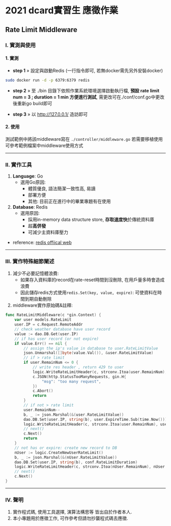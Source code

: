 # 2021 dcard實習生 應徵作業
## Rate Limit Middleware

### I. 實測與使用

#### 1. 實測
* **step 1** » 設定與啟動Redis (一行指令即可, 若無docker需先另外安裝docker)
```sh
sudo docker run -d -p 6379:6379 redis
```

* **step 2** » 至 ./bin 目錄下依照作業系統環境選擇啟動執行檔, 
**預設 rate limit num = 3 ; duration = 1 min 方便進行測試**, 需更改可在./conf/conf.go中更改後重新go build即可

* **step 3** » 以 http://127.0.0.1/ 造訪即可

#### 2. 使用
測試範例中將該middleware寫在 ```./controller/middleware.go```
若需要移植使用可參考範例檔案中middleware使用方式

---

### II. 實作工具
1. **Language**: Go
    * 選用Go原因:
        * 體質優良, 語法簡潔一致性高, 易讀
        * 部署方便
        * 其他: 目前正在進行中的畢業專題有在使用
2. **Database**: Redis
    * 選用原因:
        * 採用in-memory data structure store, **存取速度快**於傳統資料庫
        * 超**高併發**
        * 可減少主資料庫壓力
* reference: [redis offiical web](https://redis.io/)

---

### III. 實作特殊細節闡述
1. 減少不必要記憶體浪費: 
    * 如果存入資料庫的record在rate-reset時間到沒刪除, 在用戶量多時會造成浪費
    * 因此儲存redis方式使用```redis.Set(key, value, expire)```: 可使資料在時間到期自動刪除
2. middleware實作原始碼&註釋:
```go
func RateLimitMiddleware(c *gin.Context) {
    var user models.RateLimit
    user.IP = c.Request.RemoteAddr
    // check weather database have user record
    value := dao.DB.Get(user.IP)
    // if has user record (or not expire)
    if value.Err() == nil {
        // assign the ip's value in database to user.RateLimitValue
        json.Unmarshal([]byte(value.Val()), &user.RateLimitValue)
        // if > rate limit
        if user.RemainNum <= 0 {
            // write res header , return 429 to user
            logic.WriteRateLimitHeader(c, strconv.Itoa(user.RemainNum), user.ExpireTime.String())
            c.JSON(http.StatusTooManyRequests, gin.H{
                "msg": "too many request",
            })
            c.Abort()
            return
        }
        // if not > rate limit
        user.RemainNum--
        b, _ := json.Marshal(&(user.RateLimitValue))
        dao.DB.Set(user.IP, string(b), user.ExpireTime.Sub(time.Now()))
        logic.WriteRateLimitHeader(c, strconv.Itoa(user.RemainNum), user.ExpireTime.String())
        // next()
        c.Next()
        return
    }
    // not has or expire: create new record to DB
    nUser := logic.CreateNewUserRateLimit()
    b, _ := json.Marshal(&(nUser.RateLimitValue))
    dao.DB.Set(user.IP, string(b), conf.RateLimitDuration)
    logic.WriteRateLimitHeader(c, strconv.Itoa(nUser.RemainNum), nUser.ExpireTime.String())
    // next()
    c.Next()
}
```

---

### IV. 聲明
1. 實作程式碼, 使用工具選擇, 演算法構思等 皆出自於作者本人.
2. 本小專題用於應徵工作, 可作參考但請勿抄襲程式碼去應徵.

